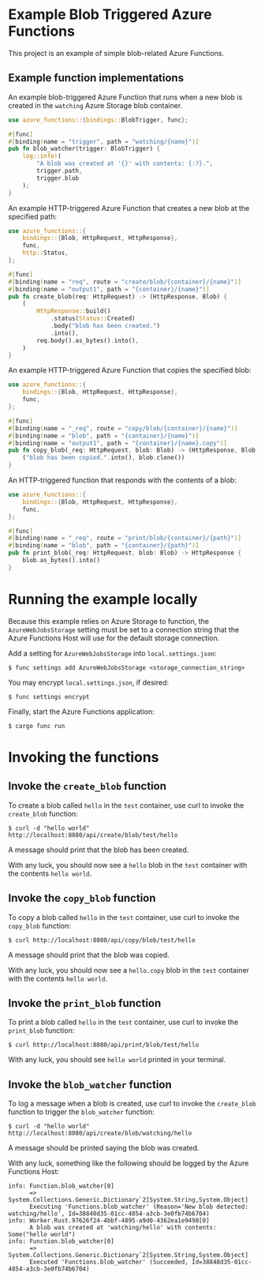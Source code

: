 # Example Blob Triggered Azure Functions

This project is an example of simple blob-related Azure Functions.

## Example function implementations

An example blob-triggered Azure Function that runs when a new blob is created 
in the `watching` Azure Storage blob container.

```rust
use azure_functions::{bindings::BlobTrigger, func};

#[func]
#[binding(name = "trigger", path = "watching/{name}")]
pub fn blob_watcher(trigger: BlobTrigger) {
    log::info!(
        "A blob was created at '{}' with contents: {:?}.",
        trigger.path,
        trigger.blob
    );
}
```

An example HTTP-triggered Azure Function that creates a new blob at the specified path:

```rust
use azure_functions::{
    bindings::{Blob, HttpRequest, HttpResponse},
    func,
    http::Status,
};

#[func]
#[binding(name = "req", route = "create/blob/{container}/{name}")]
#[binding(name = "output1", path = "{container}/{name}")]
pub fn create_blob(req: HttpRequest) -> (HttpResponse, Blob) {
    (
        HttpResponse::build()
            .status(Status::Created)
            .body("blob has been created.")
            .into(),
        req.body().as_bytes().into(),
    )
}
```

An example HTTP-triggered Azure Function that copies the specified blob:

```rust
use azure_functions::{
    bindings::{Blob, HttpRequest, HttpResponse},
    func,
};

#[func]
#[binding(name = "_req", route = "copy/blob/{container}/{name}")]
#[binding(name = "blob", path = "{container}/{name}")]
#[binding(name = "output1", path = "{container}/{name}.copy")]
pub fn copy_blob(_req: HttpRequest, blob: Blob) -> (HttpResponse, Blob) {
    ("blob has been copied.".into(), blob.clone())
}
```

An HTTP-triggered function that responds with the contents of a blob:

```rust
use azure_functions::{
    bindings::{Blob, HttpRequest, HttpResponse},
    func,
};

#[func]
#[binding(name = "_req", route = "print/blob/{container}/{path}")]
#[binding(name = "blob", path = "{container}/{path}")]
pub fn print_blob(_req: HttpRequest, blob: Blob) -> HttpResponse {
    blob.as_bytes().into()
}
```

# Running the example locally

Because this example relies on Azure Storage to function, the `AzureWebJobsStorage`
setting must be set to a connection string that the Azure Functions Host will use for
the default storage connection.

Add a setting for `AzureWebJobsStorage` into `local.settings.json`:

```
$ func settings add AzureWebJobsStorage <storage_connection_string>
```

You may encrypt `local.settings.json`, if desired:

```
$ func settings encrypt
```

Finally, start the Azure Functions application:

```
$ cargo func run
```

# Invoking the functions

## Invoke the `create_blob` function

To create a blob called `hello` in the `test` container, use curl to invoke the `create_blob` function:

```
$ curl -d "hello world" http://localhost:8080/api/create/blob/test/hello
```

A message should print that the blob has been created.

With any luck, you should now see a `hello` blob in the `test` container with the contents `hello world`.

## Invoke the `copy_blob` function

To copy a blob called `hello` in the `test` container, use curl to invoke the `copy_blob` function:

```
$ curl http://localhost:8080/api/copy/blob/test/hello
```

A message should print that the blob was copied.

With any luck, you should now see a `hello.copy` blob in the `test` container with the contents `hello world`.

## Invoke the `print_blob` function

To print a blob called `hello` in the `test` container, use curl to invoke the `print_blob` function:

```
$ curl http://localhost:8080/api/print/blob/test/hello
```

With any luck, you should see `hello world` printed in your terminal.

## Invoke the `blob_watcher` function

To log a message when a blob is created, use curl to invoke the `create_blob` function to trigger the `blob_watcher` function:

```
$ curl -d "hello world" http://localhost:8080/api/create/blob/watching/hello
```

A message should be printed saying the blob was created.

With any luck, something like the following should be logged by the Azure Functions Host:

```
info: Function.blob_watcher[0]
      => System.Collections.Generic.Dictionary`2[System.String,System.Object]
      Executing 'Functions.blob_watcher' (Reason='New blob detected: watching/hello', Id=38848d35-01cc-4854-a3cb-3e0fb74b6704)
info: Worker.Rust.97626f24-4bbf-4895-a9d0-4362ea1e9498[0]
      A blob was created at 'watching/hello' with contents: Some("hello world")
info: Function.blob_watcher[0]
      => System.Collections.Generic.Dictionary`2[System.String,System.Object]
      Executed 'Functions.blob_watcher' (Succeeded, Id=38848d35-01cc-4854-a3cb-3e0fb74b6704)
```
